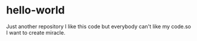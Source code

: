 # hello-world
Just another repository
I like this code but everybody can't like my code.so I want to create miracle.
